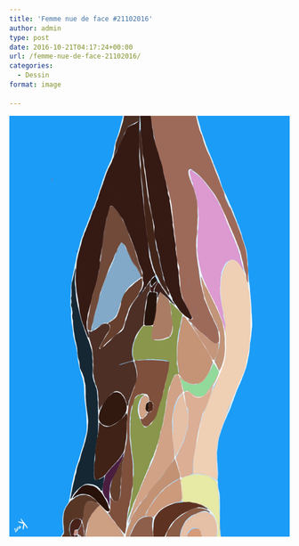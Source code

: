 ```yaml
---
title: 'Femme nue de face #21102016'
author: admin
type: post
date: 2016-10-21T04:17:24+00:00
url: /femme-nue-de-face-21102016/
categories:
  - Dessin
format: image

---
```

![Femme nue de face #21102016](./img_0605.jpg)